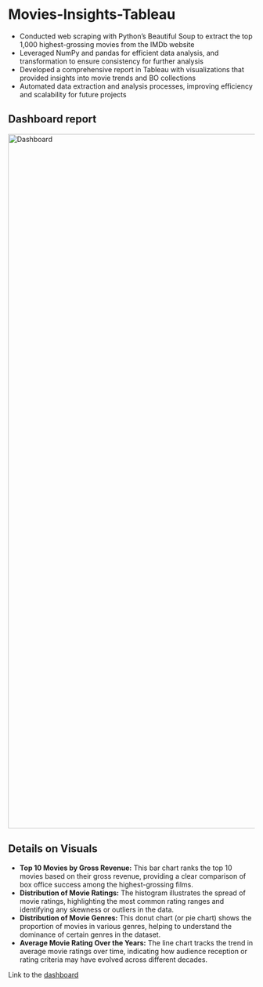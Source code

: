 # Movies-Insights-Tableau

- Conducted web scraping with Python’s Beautiful Soup to extract the top 1,000 highest-grossing movies from the IMDb website
- Leveraged NumPy and pandas for efficient data analysis, and transformation to ensure consistency for further analysis
- Developed a comprehensive report in Tableau with visualizations that provided insights into movie trends and BO collections
- Automated data extraction and analysis processes, improving efficiency and scalability for future projects

## Dashboard report

<img width="1416" alt="Dashboard" src="https://github.com/user-attachments/assets/e37fe9b2-5396-4031-9b9b-634acc0d4f81">

## Details on Visuals
- **Top 10 Movies by Gross Revenue:** This bar chart ranks the top 10 movies based on their gross revenue, providing a clear comparison of box office success among the highest-grossing films.
- **Distribution of Movie Ratings:** The histogram illustrates the spread of movie ratings, highlighting the most common rating ranges and identifying any skewness or outliers in the data.
- **Distribution of Movie Genres:** This donut chart (or pie chart) shows the proportion of movies in various genres, helping to understand the dominance of certain genres in the dataset.
- **Average Movie Rating Over the Years:** The line chart tracks the trend in average movie ratings over time, indicating how audience reception or rating criteria may have evolved across different decades.

Link to the [dashboard](https://public.tableau.com/app/profile/rakesh.j.v/viz/movie-insights/Dashboard1?publish=yes)
